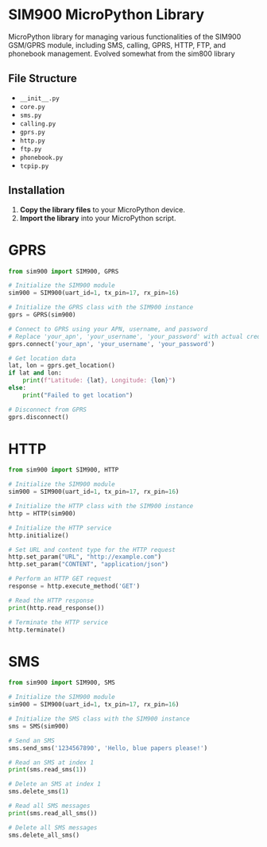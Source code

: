 # SIM900 MicroPython Library

MicroPython library for managing various functionalities of the SIM900 GSM/GPRS module, including SMS, calling, GPRS, HTTP, FTP, and phonebook management. Evolved somewhat from the sim800 library

## File Structure
- `__init__.py`
- `core.py`
- `sms.py`
- `calling.py`
- `gprs.py`
- `http.py`
- `ftp.py`
- `phonebook.py`
- `tcpip.py`

## Installation
1. **Copy the library files** to your MicroPython device.
2. **Import the library** into your MicroPython script.
# GPRS
```python
from sim900 import SIM900, GPRS

# Initialize the SIM900 module
sim900 = SIM900(uart_id=1, tx_pin=17, rx_pin=16)

# Initialize the GPRS class with the SIM900 instance
gprs = GPRS(sim900)

# Connect to GPRS using your APN, username, and password
# Replace 'your_apn', 'your_username', 'your_password' with actual credentials
gprs.connect('your_apn', 'your_username', 'your_password')

# Get location data
lat, lon = gprs.get_location()
if lat and lon:
    print(f"Latitude: {lat}, Longitude: {lon}")
else:
    print("Failed to get location")

# Disconnect from GPRS
gprs.disconnect()
```
# HTTP
```python
from sim900 import SIM900, HTTP

# Initialize the SIM900 module
sim900 = SIM900(uart_id=1, tx_pin=17, rx_pin=16)

# Initialize the HTTP class with the SIM900 instance
http = HTTP(sim900)

# Initialize the HTTP service
http.initialize()

# Set URL and content type for the HTTP request
http.set_param("URL", "http://example.com")
http.set_param("CONTENT", "application/json")

# Perform an HTTP GET request
response = http.execute_method('GET')

# Read the HTTP response
print(http.read_response())

# Terminate the HTTP service
http.terminate()
```
# SMS
``` python
from sim900 import SIM900, SMS

# Initialize the SIM900 module
sim900 = SIM900(uart_id=1, tx_pin=17, rx_pin=16)

# Initialize the SMS class with the SIM900 instance
sms = SMS(sim900)

# Send an SMS
sms.send_sms('1234567890', 'Hello, blue papers please!')

# Read an SMS at index 1
print(sms.read_sms(1))

# Delete an SMS at index 1
sms.delete_sms(1)

# Read all SMS messages
print(sms.read_all_sms())

# Delete all SMS messages
sms.delete_all_sms()
```
